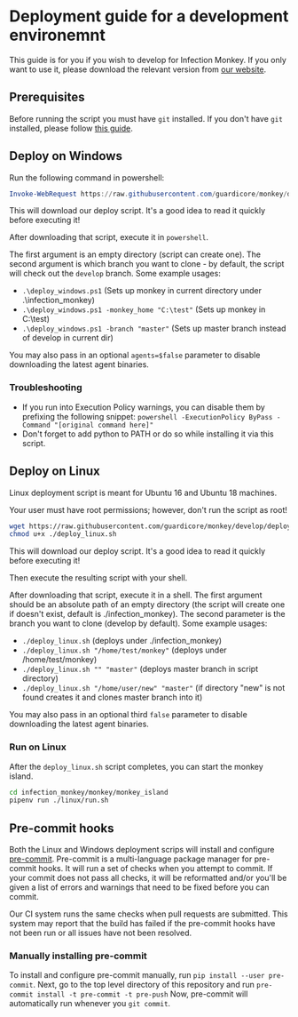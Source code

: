 # Deployment guide for a development environemnt

This guide is for you if you wish to develop for Infection Monkey. If you only want to use it, please download the relevant version from [our website](https://infectionmonkey.com).

## Prerequisites

Before running the script you must have `git` installed. If you don't have `git` installed, please follow [this guide](https://git-scm.com/book/en/v2/Getting-Started-Installing-Git).

## Deploy on Windows

Run the following command in powershell:

```powershell
Invoke-WebRequest https://raw.githubusercontent.com/guardicore/monkey/develop/deployment_scripts/deploy_windows.ps1 -OutFile deploy_windows.ps1
```

This will download our deploy script. It's a good idea to read it quickly before executing it!

After downloading that script, execute it in  `powershell`.

The first argument is an empty directory (script can create one). The second argument is which branch you want to clone - by default, the script will check out the `develop` branch. Some example usages:

- `.\deploy_windows.ps1` (Sets up monkey in current directory under .\infection_monkey)
- `.\deploy_windows.ps1 -monkey_home "C:\test"` (Sets up monkey in C:\test)
- `.\deploy_windows.ps1 -branch "master"` (Sets up master branch instead of develop in current dir)

You may also pass in an optional `agents=$false` parameter to disable downloading the latest agent binaries.

### Troubleshooting

- If you run into Execution Policy warnings, you can disable them by prefixing the following snippet: `powershell -ExecutionPolicy ByPass -Command "[original command here]"`
- Don't forget to add python to PATH or do so while installing it via this script.

## Deploy on Linux

Linux deployment script is meant for Ubuntu 16 and Ubuntu 18 machines.

Your user must have root permissions; however, don't run the script as root!

```sh
wget https://raw.githubusercontent.com/guardicore/monkey/develop/deployment_scripts/deploy_linux.sh
chmod u+x ./deploy_linux.sh
```

This will download our deploy script. It's a good idea to read it quickly before executing it!

Then execute the resulting script with your shell.

After downloading that script, execute it in a shell. The first argument should be an absolute path of an empty directory (the script will create one if doesn't exist, default is ./infection_monkey). The second parameter is the branch you want to clone (develop by default). Some example usages:

- `./deploy_linux.sh` (deploys under ./infection_monkey)
- `./deploy_linux.sh "/home/test/monkey"` (deploys under /home/test/monkey)
- `./deploy_linux.sh "" "master"` (deploys master branch in script directory)
- `./deploy_linux.sh "/home/user/new" "master"` (if directory "new" is not found creates it and clones master branch into it)

You may also pass in an optional third `false` parameter to disable downloading the latest agent binaries.

### Run on Linux

After the `deploy_linux.sh` script completes, you can start the monkey island.

```sh
cd infection_monkey/monkey/monkey_island
pipenv run ./linux/run.sh
```

## Pre-commit hooks

Both the Linux and Windows deployment scrips will install and configure
[pre-commit](https://pre-commit.com/). Pre-commit is a multi-language package
manager for pre-commit hooks. It will run a set of checks when you attempt to
commit. If your commit does not pass all checks, it will be reformatted and/or
you'll be given a list of errors and warnings that need to be fixed before you
can commit.

Our CI system runs the same checks when pull requests are submitted. This
system may report that the build has failed if the pre-commit hooks have not
been run or all issues have not been resolved.

### Manually installing pre-commit

To install and configure pre-commit manually, run `pip install --user
pre-commit`. Next, go to the top level directory of this repository and run
`pre-commit install -t pre-commit -t pre-push` Now, pre-commit will automatically run whenever you `git commit`.
